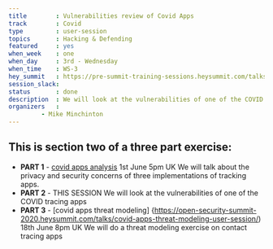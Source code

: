 ```yaml
---
title        : Vulnerabilities review of Covid Apps
track        : Covid
type         : user-session
topics       : Hacking & Defending
featured     : yes
when_week    : one
when_day     : 3rd - Wednesday
when_time    : WS-3
hey_summit   : https://pre-summit-training-sessions.heysummit.com/talks/covid-apps/
session_slack:
status       : done
description  : We will look at the vulnerabilities of one of the COVID tracing apps
organizers   :
         - Mike Minchinton
---
```


## This is section two of a three part exercise:
- **PART 1** - [covid apps analysis](https://pre-summit-training-sessions.heysummit.com/talks/covid-apps-analysis) 1st June 5pm UK
We will talk about the privacy and security concerns of three implementations of tracking apps.
- **PART 2** - THIS SESSION
We will look at the vulnerabilities of one of the COVID tracing apps
- **PART 3** - [covid apps threat modeling] {https://open-security-summit-2020.heysummit.com/talks/covid-apps-threat-modeling-user-session/) 18th June 8pm UK
We will do a threat modeling exercise on contact tracing apps

